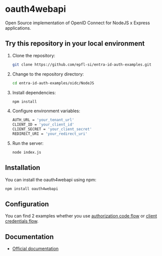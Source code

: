 # oauth4webapi

Open Source implementation of OpenID Connect for NodeJS x Express applications.

## Try this repository in your local environment

1. Clone the repository:

   ```bash
   git clone https://github.com/epfl-si/entra-id-auth-examples.git
   ```

2. Change to the repository directory:

   ```bash
   cd entra-id-auth-examples/oidc/NodeJS
   ```

3. Install dependencies:

   ```bash
   npm install
   ```

4. Configure environment variables:

   ```bash
   AUTH_URL = 'your_tenant_url'
   CLIENT_ID = 'your_client_id'
   CLIENT_SECRET = 'your_client_secret'
   REDIRECT_URI = 'your_redirect_uri'
   ```

5. Run the server:

   ```bash
   node index.js
   ```

## Installation

You can install the oauth4webapi using npm:

```bash
npm install oauth4webapi
```
## Configuration

You can find 2 examples whether you use [authorization code flow](https://auth0.com/docs/get-started/authentication-and-authorization-flow/authorization-code-flow#how-authorization-code-flow-works) or [client credentials flow](https://auth0.com/docs/get-started/authentication-and-authorization-flow/client-credentials-flow).

## Documentation

- [Official documentation](https://github.com/panva/oauth4webapi)